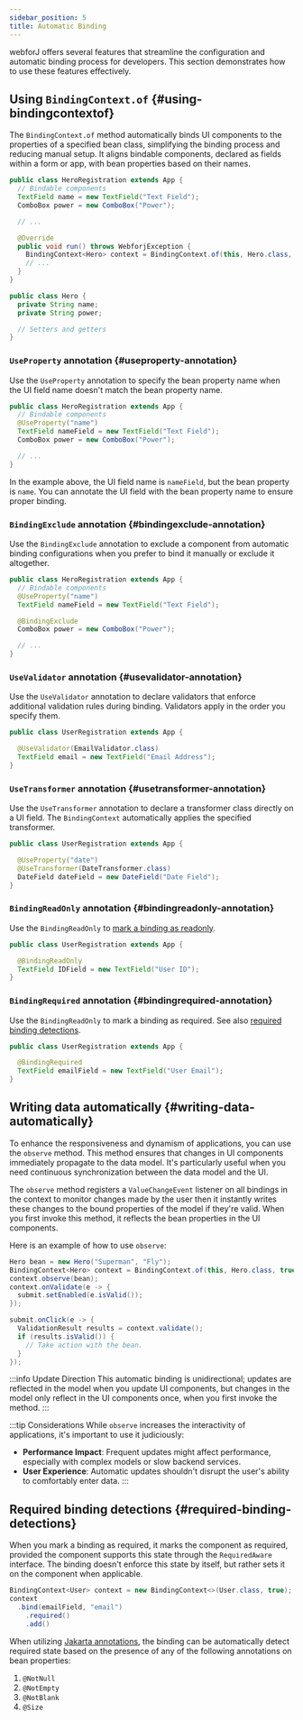 ```yaml
---
sidebar_position: 5
title: Automatic Binding
---
```


webforJ offers several features that streamline the configuration and automatic binding process for developers. This section demonstrates how to use these features effectively.

## Using `BindingContext.of` {#using-bindingcontextof}

The `BindingContext.of` method automatically binds UI components to the properties of a specified bean class, simplifying the binding process and reducing manual setup. It aligns bindable components, declared as fields within a form or app, with bean properties based on their names.

```java
public class HeroRegistration extends App {
  // Bindable components
  TextField name = new TextField("Text Field");
  ComboBox power = new ComboBox("Power");

  // ...

  @Override
  public void run() throws WebforjException {
    BindingContext<Hero> context = BindingContext.of(this, Hero.class, true);
    // ...
  }
}
```

```java
public class Hero {
  private String name;
  private String power;

  // Setters and getters
}
```

### `UseProperty` annotation {#useproperty-annotation}

Use the `UseProperty` annotation to specify the bean property name when the UI field name doesn't match the bean property name.

```java
public class HeroRegistration extends App {
  // Bindable components
  @UseProperty("name")
  TextField nameField = new TextField("Text Field");
  ComboBox power = new ComboBox("Power");

  // ...
}
```

In the example above, the UI field name is `nameField`, but the bean property is `name`. You can annotate the UI field with the bean property name to ensure proper binding.

### `BindingExclude` annotation {#bindingexclude-annotation}

Use the `BindingExclude` annotation to exclude a component from automatic binding configurations when you prefer to bind it manually or exclude it altogether.

```java
public class HeroRegistration extends App {
  // Bindable components
  @UseProperty("name")
  TextField nameField = new TextField("Text Field");

  @BindingExclude
  ComboBox power = new ComboBox("Power");

  // ...
}
```

### `UseValidator` annotation {#usevalidator-annotation}

Use the `UseValidator` annotation to declare validators that enforce additional validation rules during binding. Validators apply in the order you specify them.

```java
public class UserRegistration extends App {

  @UseValidator(EmailValidator.class)
  TextField email = new TextField("Email Address");
}
```

### `UseTransformer` annotation {#usetransformer-annotation}

Use the `UseTransformer` annotation to declare a transformer class directly on a UI field. The `BindingContext` automatically applies the specified transformer.

```java
public class UserRegistration extends App {

  @UseProperty("date")
  @UseTransformer(DateTransformer.class)
  DateField dateField = new DateField("Date Field");
}
```

### `BindingReadOnly` annotation {#bindingreadonly-annotation}

Use the `BindingReadOnly` to [mark a binding as readonly](./bindings/#configuring-readonly-bindings).

```java
public class UserRegistration extends App {

  @BindingReadOnly
  TextField IDField = new TextField("User ID");
}
```

### `BindingRequired` annotation {#bindingrequired-annotation}

Use the `BindingReadOnly` to mark a binding as required. See also [required binding detections](#required-binding-detections).


```java
public class UserRegistration extends App {

  @BindingRequired
  TextField emailField = new TextField("User Email");
}
```

## Writing data automatically {#writing-data-automatically}

To enhance the responsiveness and dynamism of applications, you can use the `observe` method. This method ensures that changes in UI components immediately propagate to the data model. It's particularly useful when you need continuous synchronization between the data model and the UI.

The `observe` method registers a `ValueChangeEvent` listener on all bindings in the context to monitor changes made by the user then it instantly writes these changes to the bound properties of the model if they're valid. When you first invoke this method, it reflects the bean properties in the UI components.

Here is an example of how to use `observe`:

```java
Hero bean = new Hero("Superman", "Fly");
BindingContext<Hero> context = BindingContext.of(this, Hero.class, true);
context.observe(bean);
context.onValidate(e -> {
  submit.setEnabled(e.isValid());
});

submit.onClick(e -> {
  ValidationResult results = context.validate();
  if (results.isValid()) {
    // Take action with the bean.
  }
});
```

:::info Update Direction
This automatic binding is unidirectional; updates are reflected in the model when you update UI components, but changes in the model only reflect in the UI components once, when you first invoke the method.
:::

:::tip Considerations
While `observe` increases the interactivity of applications, it's important to use it judiciously:

- **Performance Impact**: Frequent updates might affect performance, especially with complex models or slow backend services.
- **User Experience**: Automatic updates shouldn't disrupt the user's ability to comfortably enter data.
:::


## Required binding detections {#required-binding-detections}

When you mark a binding as required, it marks the component as required, provided the component supports this state through the `RequiredAware` interface. The binding doesn't enforce this state by itself, but rather sets it on the component when applicable.

```java
BindingContext<User> context = new BindingContext<>(User.class, true);
context
  .bind(emailField, "email")
    .required()
    .add()
```

 When utilizing [Jakarta annotations](./validation/jakarta-validation.md), the binding can be automatically detect required state based on the presence of any of the following annotations on bean properties:

1. `@NotNull` 
2. `@NotEmpty` 
3. `@NotBlank`
4. `@Size`